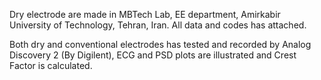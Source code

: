 Dry electrode are made in MBTech Lab, EE department, Amirkabir University of Technology, Tehran, Iran.
All data and codes has attached.

Both dry and conventional electrodes has tested and recorded by Analog Discovery 2 (By Digilent), ECG and PSD plots are illustrated and Crest Factor is calculated.
